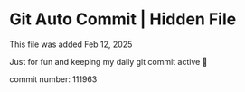 # Git Auto Commit | Hidden File

This file was added Feb 12, 2025

Just for fun and keeping my daily git commit active 🤪

commit number: 111963
